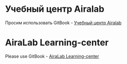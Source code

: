 # Учебный центр Airalab

Просим использовать GitBook - [Учебный центр Airalab](https://www.gitbook.com/book/ensrationis/learning-center-airalab/)

# AiraLab Learning-center

Please use GitBook - [AiraLab Learning-center](https://www.gitbook.com/book/ensrationis/learning-center-airalab/)

